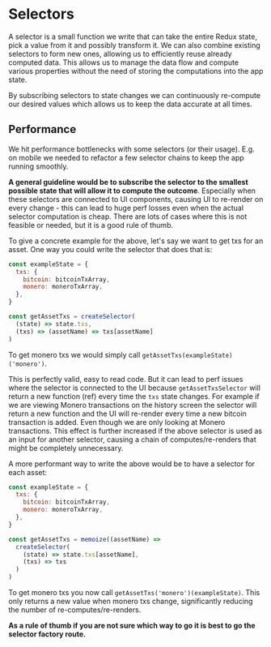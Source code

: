 # Selectors

A selector is a small function we write that can take the entire Redux state, pick a value from it and possibly transform it. We can also combine existing selectors to form new ones, allowing us to efficiently reuse already computed data. This allows us to manage the data flow and compute various properties without the need of storing the computations into the app state.

By subscribing selectors to state changes we can continuously re-compute our desired values which allows us to keep the data accurate at all times.

## Performance

We hit performance bottlenecks with some selectors (or their usage). E.g. on mobile we needed to refactor a few selector chains to keep the app running smoothly.

**A general guideline would be to subscribe the selector to the smallest possible state that will allow it to compute the outcome**. Especially when these selectors are connected to UI components, causing UI to re-render on every change - this can lead to huge perf losses even when the actual selector computation is cheap. There are lots of cases where this is not feasible or needed, but it is a good rule of thumb.

To give a concrete example for the above, let's say we want to get txs for an asset. One way you could write the selector that does that is:

```js
const exampleState = {
  txs: {
    bitcoin: bitcoinTxArray,
    monero: moneroTxArray,
  },
}

const getAssetTxs = createSelector(
  (state) => state.txs,
  (txs) => (assetName) => txs[assetName]
)
```

To get monero txs we would simply call `getAssetTxs(exampleState)('monero')`.

This is perfectly valid, easy to read code. But it can lead to perf issues where the selector is connected to the UI because `getAssetTxsSelector` will return a new function (ref) every time the `txs` state changes. For example if we are viewing Monero transactions on the history screen the selector will return a new function and the UI will re-render every time a new bitcoin transaction is added. Even though we are only looking at Monero transactions. This effect is further increased if the above selector is used as an input for another selector, causing a chain of computes/re-renders that might be completely unnecessary.

A more performant way to write the above would be to have a selector for each asset:

```js
const exampleState = {
  txs: {
    bitcoin: bitcoinTxArray,
    monero: moneroTxArray,
  },
}

const getAssetTxs = memoize((assetName) =>
  createSelector(
    (state) => state.txs[assetName],
    (txs) => txs
  )
)
```

To get monero txs you now call `getAssetTxs('monero')(exampleState)`. This only returns a new value when monero txs change, significantly reducing the number of re-computes/re-renders.

**As a rule of thumb if you are not sure which way to go it is best to go the selector factory route.**
